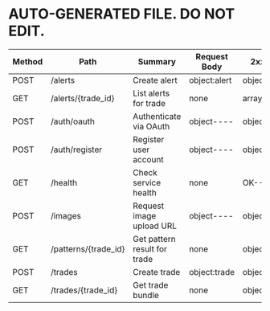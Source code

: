 # AUTO-GENERATED FILE. DO NOT EDIT.
| Method | Path | Summary | Request Body | 2xx Response |
|--------|------|---------|--------------|--------------|
| POST | /alerts | Create alert | object:alert | object:alert |
| GET | /alerts/{trade_id} | List alerts for trade | none | array:alert |
| POST | /auth/oauth | Authenticate via OAuth | object---- | object---- |
| POST | /auth/register | Register user account | object---- | object:user |
| GET | /health | Check service health | none | OK-------- |
| POST | /images | Request image upload URL | object---- | object---- |
| GET | /patterns/{trade_id} | Get pattern result for trade | none | object:pattern_re... |
| POST | /trades | Create trade | object:trade | object:trade |
| GET | /trades/{trade_id} | Get trade bundle | none | object---- |
